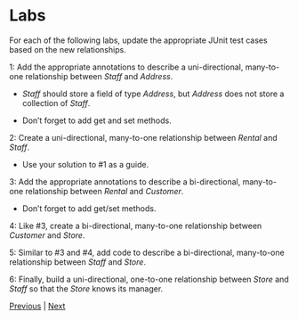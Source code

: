 # Labs
For each of the following labs, update the appropriate JUnit test cases based on the new relationships.


1: Add the appropriate annotations to describe a uni-directional, many-to-one relationship between *Staff* and *Address*.

* *Staff* should store a field of type *Address*, but *Address* does not store a collection of *Staff*.

* Don’t forget to add get and set methods.

2: Create a uni-directional, many-to-one relationship between *Rental* and *Staff*.

* Use your solution to #1 as a guide.

3: Add the appropriate annotations to describe a bi-directional, many-to-one relationship between *Rental* and *Customer*.

* Don’t forget to add get/set methods.

4: Like #3, create a bi-directional, many-to-one relationship between *Customer* and *Store*.

5: Similar to #3 and #4, add code to describe a bi-directional, many-to-one relationship between *Staff* and *Store*.

6: Finally, build a uni-directional, one-to-one relationship between *Store* and *Staff* so that the *Store* knows its manager.

[Previous](bi_many_to_one.md) | [Next](../ch5/README.md)
